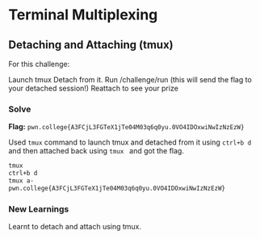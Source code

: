 # Terminal Multiplexing

## Detaching and Attaching (tmux)
For this challenge:

Launch tmux
Detach from it.
Run /challenge/run (this will send the flag to your detached session!)
Reattach to see your prize

### Solve
**Flag:** `pwn.college{A3FCjL3FGTeX1jTe04M03q6q0yu.0VO4IDOxwiNwIzNzEzW}`

Used ```tmux``` command to launch tmux and detached from it using ```ctrl+b d``` and then attached back using ```tmux ``` and got the flag.

```bash
tmux
ctrl+b d
tmux a-
pwn.college{A3FCjL3FGTeX1jTe04M03q6q0yu.0VO4IDOxwiNwIzNzEzW}
```

### New Learnings
Learnt to detach and attach using tmux.
